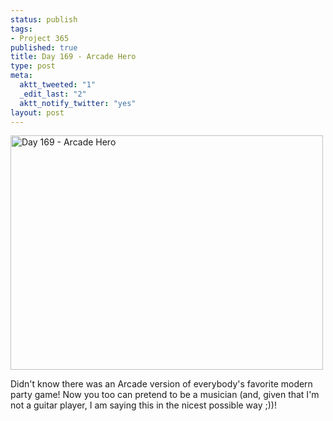 ```yaml
--- 
status: publish
tags: 
- Project 365
published: true
title: Day 169 - Arcade Hero
type: post
meta: 
  aktt_tweeted: "1"
  _edit_last: "2"
  aktt_notify_twitter: "yes"
layout: post
---
```

<a href="http://www.flickr.com/photos/freeed/5847263965/" title="Day 169 - Arcade Hero by Fred​, on Flickr"><img src="http://farm3.static.flickr.com/2594/5847263965_447b318d4a.jpg" width="500" height="375" alt="Day 169 - Arcade Hero"/></a>

Didn't know there was an Arcade version of everybody's favorite modern party game! Now you too can pretend to be a musician (and, given that I'm not a guitar player, I am saying this in the nicest possible way ;))!
